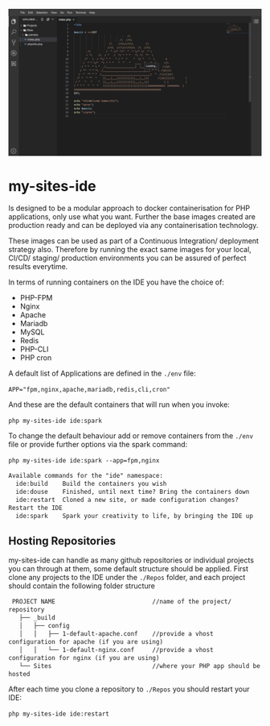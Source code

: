 ![Screenshot](https://raw.githubusercontent.com/yiendos/my-sites-ide/master/screenshot.png?raw=true)

# my-sites-ide

Is designed to be a modular approach to docker containerisation for PHP applications, only use what you want. Further the base images created are production ready and can be deployed via any containerisation technology.

These images can be used as part of a Continuous Integration/ deployment strategy also. Therefore by running the exact same images for your local, CI/CD/ staging/ production environments you can be assured of perfect results everytime. 

In terms of running containers on the IDE you have the choice of: 

* PHP-FPM 
* Nginx 
* Apache 
* Mariadb 
* MySQL
* Redis 
* PHP-CLI 
* PHP cron

A default list of Applications are defined in the `./env` file: 

`APP="fpm,nginx,apache,mariadb,redis,cli,cron"`

And these are the default containers that will run when you invoke: 

`php my-sites-ide ide:spark` 

To change the default behaviour add or remove containers from the `./env` file or provide further options via the spark command: 

`php my-sites-ide ide:spark --app=fpm,nginx`

```
Available commands for the "ide" namespace:
  ide:build    Build the containers you wish
  ide:douse    Finished, until next time? Bring the containers down
  ide:restart  Cloned a new site, or made configuration changes? Restart the IDE
  ide:spark    Spark your creativity to life, by bringing the IDE up
```

## Hosting Repositories 

my-sites-ide can handle as many github repositories or individual projects you can through at them, some default structure should be applied. First clone any projects to the IDE under the `./Repos` folder, and each project should contain the following folder structure 

```
 PROJECT NAME                           //name of the project/ repository
   ├── _build
   │   ├── config
   │   │   ├── 1-default-apache.conf    //provide a vhost configuration for apache (if you are using)
   │   │   └── 1-default-nginx.conf     //provide a vhost configuration for nginx (if you are using)
   └── Sites                            //where your PHP app should be hosted 
``` 

After each time you clone a repository to `./Repos` you should restart your IDE: 

`php my-sites-ide ide:restart`
